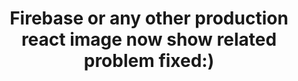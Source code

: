 <h1 align="center"> Firebase or any other production react image now show related problem fixed:)</h1>
<!--
### Exact images path:)

```css
Folder:public inside folder assets inside folder logo
```

### Correct image import path:)

```css
./assets/logo/logo.png
```
-->

- **Images Path Information:**
  - Images are located in a directory structure with the following hierarchy:
    ```
    Folder: public
      Inside folder: assets
        Inside folder: logo
    ```

- **Correct Image Import Path:**
  - To import an image from this path in your React code, you should use the following path:
    ```
    ./assets/logo/logo.png
    ```
